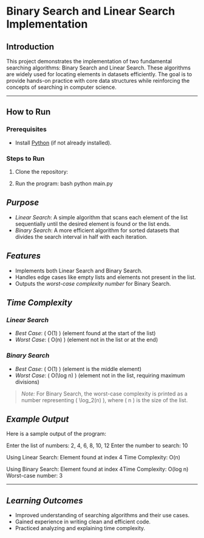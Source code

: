 # Binary Search and Linear Search Implementation

## Introduction
This project demonstrates the implementation of two fundamental searching algorithms: Binary Search and Linear Search. These algorithms are widely used for locating elements in datasets efficiently. The goal is to provide hands-on practice with core data structures while reinforcing the concepts of searching in computer science.

---

## How to Run

### Prerequisites
- Install [Python](https://www.python.org/downloads/) (if not already installed).

### Steps to Run
1. Clone the repository:
  
   
2. Run the program:     bash
   python main.py
## *Purpose*
- *Linear Search*: A simple algorithm that scans each element of the list sequentially until the desired element is found or the list ends.
- *Binary Search*: A more efficient algorithm for sorted datasets that divides the search interval in half with each iteration.
## *Features*
- Implements both Linear Search and Binary Search.
- Handles edge cases like empty lists and elements not present in the list.
- Outputs the *worst-case complexity number* for Binary Search.
## *Time Complexity*

### *Linear Search*
- *Best Case*: \( O(1) \) (element found at the start of the list)
- *Worst Case*: \( O(n) \) (element not in the list or at the end)

### *Binary Search*
- *Best Case*: \( O(1) \) (element is the middle element)
- *Worst Case*: \( O(\log n) \) (element not in the list, requiring maximum divisions)

> *Note:* For Binary Search, the worst-case complexity is printed as a number representing \( \log_2(n) \), where \( n \) is the size of the list.
## *Example Output*
Here is a sample output of the program:


Enter the list of numbers: 2, 4, 6, 8, 10, 12
Enter the number to search: 10

Using Linear Search:
Element found at index 4
Time Complexity: O(n)

Using Binary Search:
Element found at index 4Time Complexity: O(log n)
Worst-case number: 3


---

## *Learning Outcomes*
- Improved understanding of searching algorithms and their use cases.
- Gained experience in writing clean and efficient code.
- Practiced analyzing and explaining time complexity.
